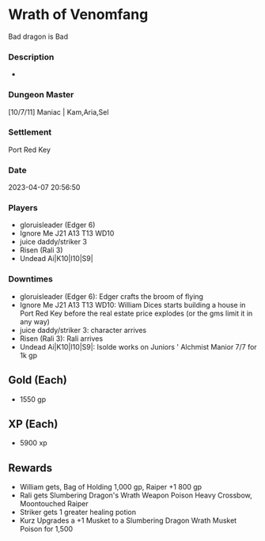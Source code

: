 # Wrath of Venomfang
Bad dragon is Bad
### Description
-
### Dungeon Master
[10/7/11] Maniac | Kam,Aria,Sel
### Settlement
Port Red Key
### Date
2023-04-07 20:56:50
### Players
* gloruisleader (Edger 6)
* Ignore Me J21 A13 T13 WD10
* juice daddy/striker 3
* Risen (Rali 3)
* Undead Ai|K10|I10|S9|
### Downtimes
* gloruisleader (Edger 6): Edger crafts the broom of flying
* Ignore Me J21 A13 T13 WD10: William Dices starts building a house in Port Red Key before the real estate price explodes (or the gms limit it in any way)
* juice daddy/striker 3: character arrives
* Risen (Rali 3): Rali arrives
* Undead Ai|K10|I10|S9|: Isolde works on Juniors ' Alchmist Manior 7/7 for 1k gp
## Gold (Each)
* 1550 gp
## XP (Each)
* 5900 xp
## Rewards
* William gets, Bag of Holding 1,000 gp, Raiper +1 800 gp
* Rali gets Slumbering Dragon's Wrath Weapon Poison Heavy Crossbow,  Moontouched Raiper
* Striker gets 1 greater healing potion
* Kurz Upgrades a +1 Musket to a Slumbering Dragon Wrath Musket Poison for 1,500